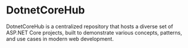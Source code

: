 # DotnetCoreHub
DotnetCoreHub is a centralized repository that hosts a diverse set of ASP.NET Core projects, built to demonstrate various concepts, patterns, and use cases in modern web development. 
